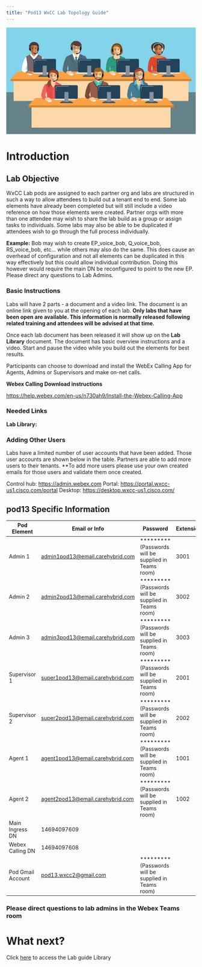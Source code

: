 ```yaml
---
title: "Pod13 WxCC Lab Topology Guide"
---
```

![description](images/webexcclab.jpg)



# Introduction

## Lab Objective

WxCC Lab pods are assigned to each partner org and labs are structured in such a way to allow attendees to build out a tenant end to end.  Some lab elements have already been completed but will still include a video reference on how those elements were created.  Partner orgs with more than one attendee may wish to share the lab build as a group or assign tasks to individuals.  Some labs may also be able to be duplicated if attendees wish to go through the full process individually.

**Example:**
Bob may wish to create EP_voice_bob, Q_voice_bob, RS_voice_bob, etc... while others may also do the same.  This does cause an overhead of configuration and not all elements can be duplicated in this way effectively but this could allow individual contribution.  Doing this however would require the main DN be reconfigured to point to the new EP. Please direct any questions to Lab Admins.

### Basic Instructions

Labs will have 2 parts - a document and a video link.  The document is an online link given to you at the opening of each lab.  **Only labs that have been open are available.  This information is normally released following related training and attendees will be advised at that time.**

Once each lab document has been released it will show up on the **Lab Library** document.  The document has basic overview instructions and a video.  Start and pause the video while you build out the elements for best results.

Participants can choose to download and install the WebEx Calling App for Agents, Admins or Supervisors and make on-net calls.

**Webex Calling Download instructions**

https://help.webex.com/en-us/n730ah9/Install-the-Webex-Calling-App

### Needed Links 
**Lab Library:**  

### Adding Other Users
Labs have a limited number of user accounts that have been added.  Those user accounts are shown below in the table.  Partners are able to add more users to their tenants.
**To add more users please use your own created emails for those users and validate them once created.
 

Control hub: https://admin.webex.com
Portal: https://portal.wxcc-us1.cisco.com/portal
Desktop: https://desktop.wxcc-us1.cisco.com/

## pod13 Specific Information

| Pod Element        | Email or Info                   | Password  | Extension |
|--------------------|---------------------------------|-----------|-----------|
| Admin 1            | admin1pod13@email.carehybrid.com | ********* (Passwords will be supplied in Teams room) | 3001      |
| Admin 2            | admin2pod13@email.carehybrid.com | ********* (Passwords will be supplied in Teams room) | 3002      |
| Admin 3            | admin3pod13@email.carehybrid.com | ********* (Passwords will be supplied in Teams room) | 3003      |
| Supervisor 1       | super1pod13@email.carehybrid.com | ********* (Passwords will be supplied in Teams room) | 2001      |
| Supervisor 2       | super2pod13@email.carehybrid.com | ********* (Passwords will be supplied in Teams room) | 2002      |
| Agent 1            | agent1pod13@email.carehybrid.com | ********* (Passwords will be supplied in Teams room) | 1001      |
| Agent 2            | agent2pod13@email.carehybrid.com | ********* (Passwords will be supplied in Teams room) | 1002      |
| Main Ingress DN | 14694097609                     |           |           |
| Webex Calling DN | 14694097608                     |           |           |
| Pod Gmail Account  | pod13.wxcc2@gmail.com            | ********* (Passwords will be supplied in Teams room) |           |

### Please direct questions to lab admins in the Webex Teams room

# What next?
Click [here](LabLibrary) to access the Lab guide Library